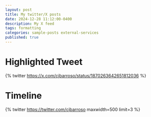 ```yaml
---
layout: post
title: My twitter/X posts
date: 2024-12-28 11:12:00-0400
description: My X feed
tags: formatting
categories: sample-posts external-services
published: true
---
```


# Highlighted Tweet

{% twitter https://x.com/cjbarroso/status/1870263642651812036 %}

# Timeline

{% twitter https://twitter.com/cjbarroso maxwidth=500 limit=3 %}

